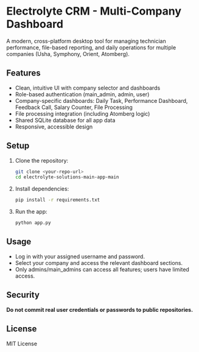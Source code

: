 # Electrolyte CRM - Multi-Company Dashboard

A modern, cross-platform desktop tool for managing technician performance, file-based reporting, and daily operations for multiple companies (Usha, Symphony, Orient, Atomberg).

## Features
- Clean, intuitive UI with company selector and dashboards
- Role-based authentication (main_admin, admin, user)
- Company-specific dashboards: Daily Task, Performance Dashboard, Feedback Call, Salary Counter, File Processing
- File processing integration (including Atomberg logic)
- Shared SQLite database for all app data
- Responsive, accessible design

## Setup
1. Clone the repository:
   ```bash
   git clone <your-repo-url>
   cd electrolyte-solutions-main-app-main
   ```
2. Install dependencies:
   ```bash
   pip install -r requirements.txt
   ```
3. Run the app:
   ```bash
   python app.py
   ```

## Usage
- Log in with your assigned username and password.
- Select your company and access the relevant dashboard sections.
- Only admins/main_admins can access all features; users have limited access.

## Security
**Do not commit real user credentials or passwords to public repositories.**

## License
MIT License 
